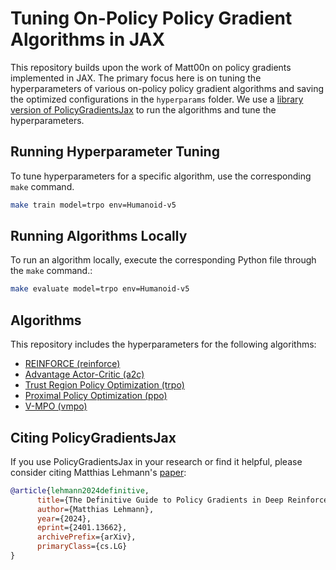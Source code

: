 # Tuning On-Policy Policy Gradient Algorithms in JAX

This repository builds upon the work of Matt00n on policy gradients implemented in JAX. The primary focus here is on tuning the hyperparameters of various on-policy policy gradient algorithms and saving the optimized configurations in the `hyperparams` folder. We use a [library version of PolicyGradientsJax](https://github.com/pre63/policy-gradients-jax) to run the algorithms and tune the hyperparameters.

## Running Hyperparameter Tuning

To tune hyperparameters for a specific algorithm, use the corresponding `make` command.

```bash
make train model=trpo env=Humanoid-v5
```

## Running Algorithms Locally

To run an algorithm locally, execute the corresponding Python file through the `make` command.:

```bash
make evaluate model=trpo env=Humanoid-v5
```

## Algorithms

This repository includes the hyperparameters for the following algorithms:

- [REINFORCE (reinforce)](https://proceedings.neurips.cc/paper/1999/file/464d828b85b0bed98e80ade0a5c43b0f-Paper.pdf) 
- [Advantage Actor-Critic (a2c)](https://arxiv.org/abs/1602.01783) 
- [Trust Region Policy Optimization (trpo)](https://arxiv.org/abs/1502.05477) 
- [Proximal Policy Optimization (ppo)](https://arxiv.org/abs/1707.06347) 
- [V-MPO (vmpo)](https://arxiv.org/abs/1909.12238) 

## Citing PolicyGradientsJax

If you use PolicyGradientsJax in your research or find it helpful, please consider citing Matthias Lehmann's [paper](https://arxiv.org/abs/2401.13662):
```bibtex
@article{lehmann2024definitive,
      title={The Definitive Guide to Policy Gradients in Deep Reinforcement Learning: Theory, Algorithms and Implementations}, 
      author={Matthias Lehmann},
      year={2024},
      eprint={2401.13662},
      archivePrefix={arXiv},
      primaryClass={cs.LG}
}
```